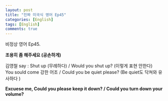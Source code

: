```yaml
---
layout: post
title: "진짜 미국식 영어 Ep45"
categories: [English]
tags: [English]
comments: true
---
```


비정상 영어 Ep45.

<b>조용히 좀 해주세요 &#40;공손하게&#41;</b>

김영철 say : Shut up &#40;무례하다&#41; / Would you shut up? &#40;이렇게 표현 안한다&#41; <br> 
You sould come 강한 어조 / Could you be quiet please? &#40;Be quiet도 닥쳐와 유사하다 &#41; <br> 

<b>Excuese me, Could you please keep it down? / Could you turn down your volume?</b>
